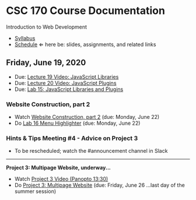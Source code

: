 # CSC 170 Course Documentation
Introduction to Web Development

- [Syllabus](syllabus.md)
- [Schedule](schedule.md)   &lArr; here be: slides, assignments, and related links

## Friday, June 19, 2020

- Due: [Lecture 19 Video: JavaScript Libraries](https://rochester.hosted.panopto.com/Panopto/Pages/Viewer.aspx?id=026f725d-3626-429b-bfa5-abdc0138baba)
- Due: [Lecture 20 Video: JavaScript Plugins](https://rochester.hosted.panopto.com/Panopto/Pages/Viewer.aspx?id=96171631-971b-406e-8990-abdc0138fc67)
- Due: [Lab 15: JavaScript Libraries and Plugins](lab15-javascript-plugins/instructions.md)

### Website Construction, part 2

- Watch [Website Construction, part 2](https://rochester.hosted.panopto.com/Panopto/Pages/Viewer.aspx?id=72626207-7839-4060-be7a-abde00d25f1a) (due: Monday, June 22)
- Do [Lab 16 Menu Highlighter](lab16-menu-highlighter/instructions.md) (due: Monday, June 22)

### Hints & Tips Meeting #4 - Advice on Project 3

- To be rescheduled; watch the #announcement channel in Slack


<hr>

**Project 3: Multipage Website, underway...**
- Watch [Project 3 Video (Panopto 13:30)](https://rochester.hosted.panopto.com/Panopto/Pages/Viewer.aspx?id=5c20401b-2bb2-47bb-8dfd-abdb00f885ba)
- Do [Project 3: Multipage Website](project03-multipage-website/instructions.md) (due: Friday, June 26 ...last day of the summer session)
